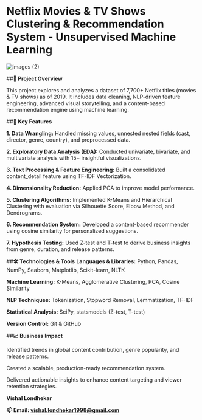 # **Netflix Movies & TV Shows Clustering & Recommendation System - Unsupervised Machine Learning**
![images (2)](https://github.com/user-attachments/assets/338d1b55-1880-473d-90fa-ea4af4fa79c7)

##**📌 Project Overview**

This project explores and analyzes a dataset of 7,700+ Netflix titles (movies & TV shows) as of 2019. It includes data cleaning, NLP-driven feature engineering, advanced visual storytelling, and a content-based recommendation engine using machine learning.

##**🧠 Key Features**

**1. Data Wrangling:** Handled missing values, unnested nested fields (cast, director, genre, country), and preprocessed data.

**2. Exploratory Data Analysis (EDA):** Conducted univariate, bivariate, and multivariate analysis with 15+ insightful visualizations.

**3. Text Processing & Feature Engineering:** Built a consolidated content_detail feature using TF-IDF Vectorization.

**4. Dimensionality Reduction:** Applied PCA to improve model performance.

**5. Clustering Algorithms:** Implemented K-Means and Hierarchical Clustering with evaluation via Silhouette Score, Elbow Method, and Dendrograms.

**6. Recommendation System:** Developed a content-based recommender using cosine similarity for personalized suggestions.
   
**7. Hypothesis Testing:** Used Z-test and T-test to derive business insights from genre, duration, and release patterns.

##**🛠 Technologies & Tools**
**Languages & Libraries:** Python, Pandas, NumPy, Seaborn, Matplotlib, Scikit-learn, NLTK

**Machine Learning:** K-Means, Agglomerative Clustering, PCA, Cosine Similarity

**NLP Techniques:** Tokenization, Stopword Removal, Lemmatization, TF-IDF

**Statistical Analysis:** SciPy, statsmodels (Z-test, T-test)

**Version Control:** Git & GitHub

##**📈 Business Impact**

Identified trends in global content contribution, genre popularity, and release patterns.

Created a scalable, production-ready recommendation system.

Delivered actionable insights to enhance content targeting and viewer retention strategies.


**Vishal Londhekar**

**📫 Email: vishal.londhekar1998@gmail.com**
